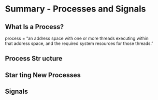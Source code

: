 # Summary - Processes and Signals

## What Is a Process?
process = “an address space with one or more threads executing within that address space, and the required system resources for those threads.”

## Process Str ucture

## Star ting New Processes

## Signals
